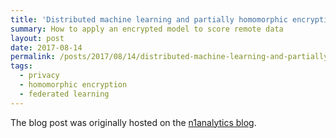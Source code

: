 ```yaml
---
title: 'Distributed machine learning and partially homomorphic encryption (Part 2)'
summary: How to apply an encrypted model to score remote data
layout: post
date: 2017-08-14
permalink: /posts/2017/08/14/distributed-machine-learning-and-partially-homomorphic-encryption-2/
tags:
  - privacy
  - homomorphic encryption
  - federated learning
---
```


The blog post was originally hosted on the [n1analytics blog](https://blog.n1analytics.com/distributed-machine-learning-and-partially-homomorphic-encryption-2/).
